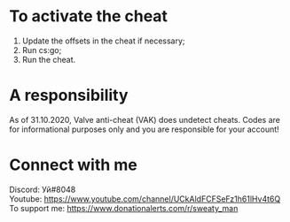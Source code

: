 # To activate the cheat
1. Update the offsets in the cheat if necessary;
2. Run cs:go;
3. Run the cheat.

# A responsibility
As of 31.10.2020, Valve anti-cheat (VAK) does undetect cheats. Codes are for informational purposes only and you are responsible for your account!

# Connect with me
Discord: Уй#8048
<br>Youtube: https://www.youtube.com/channel/UCkAldFCFSeFz1h61lHv4t6Q
<br>To support me: https://www.donationalerts.com/r/sweaty_man
